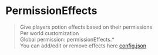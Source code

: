 # PermissionEffects

> Give players potion effects based on their permissions <br>
> Per world customization<br>
> Global permission: permissionEffects.*<br>
> You can add/edit or remove effects here [config.json](resources/config.json)